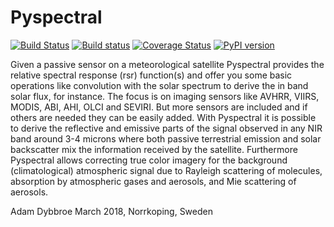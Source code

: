 Pyspectral
==========

[![Build Status](https://travis-ci.org/pytroll/pyspectral.png?branch=master)](https://travis-ci.org/pytroll/pyspectral)
[![Build status](https://ci.appveyor.com/api/projects/status/5lm42n0l65l5o9xn?svg=true)](https://ci.appveyor.com/project/pytroll/pyspectral)
[![Coverage Status](https://coveralls.io/repos/github/pytroll/pyspectral/badge.svg?branch=master)](https://coveralls.io/github/pytroll/pyspectral?branch=master)
[![PyPI version](https://badge.fury.io/py/pyspectral.svg)](https://badge.fury.io/py/pyspectral)

Given a passive sensor on a meteorological satellite Pyspectral provides the
relative spectral response (rsr) function(s) and offer you some basic
operations like convolution with the solar spectrum to derive the in band solar
flux, for instance. The focus is on imaging sensors like AVHRR, VIIRS, MODIS, ABI,
AHI, OLCI and SEVIRI. But more sensors are included and if others are needed they can
be easily added. With Pyspectral it is possible to derive the reflective and
emissive parts of the signal observed in any NIR band around 3-4 microns where
both passive terrestrial emission and solar backscatter mix the information
received by the satellite. Furthermore Pyspectral allows correcting true color
imagery for the background (climatological) atmospheric signal due to Rayleigh
scattering of molecules, absorption by atmospheric gases and aerosols, and Mie
scattering of aerosols.

Adam Dybbroe
March 2018, Norrkoping, Sweden
